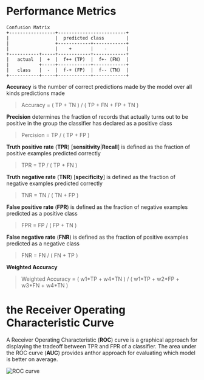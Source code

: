 # Performance Metrics

    Confusion Matrix  
    +-----------------+-------------------------+  
    |                 |  predicted class        |  
    |                 +------------+------------+  
    |                 |    +       |    -       |  
    +-----------+-----+------------+------------+  
    |   actual  |  +  |  f++ (TP)  |  f+- (FN)  |  
    |           +-----+------------+------------+  
    |   class   |  -  |  f-+ (FP)  |  f-- (TN)  |  
    +-----------+-----+------------+------------+  

**Accuracy** is the number of correct predictions made by the model over all kinds predictions made

> Accuracy = ( TP + TN ) / ( TP + FN + FP + TN )

**Precision** determines the fraction of records that actually turns out to be positive in the group the classifier has declared as a positive class

> Percision = TP / ( TP + FP )

**Truth positive rate** (**TPR**) [**sensitivity**|**Recall**] is defined as the fraction of positive examples predicted correctly

> TPR = TP / ( TP + FN )

**Truth negative rate** (**TNR**) [**specificity**] is defined as the fraction of negative examples predicted correctly

> TNR = TN / ( TN + FP )

**False positive rate** (**FPR**) is defined as the fraction of negative examples predicted as a positive class

> FPR = FP / ( FP + TN )

**False negative rate** (**FNR**) is defined as the fraction of positive examples predicted as a negative class

> FNR = FN / ( FN + TP )

**Weighted Accuracy**

> Weighted Accuracy = ( w1\*TP + w4\*TN ) / ( w1\*TP + w2\*FP + w3\*FN + w4\*TN )

# the Receiver Operating Characteristic Curve

A Receiver Operating Characteristic (**ROC**) curve is a graphical approach for displaying the tradeoff between TPR and FPR of a classifier.
The area under the ROC curve (**AUC**) provides anthor approach for evaluating which model is better on average.

![ROC curve](https://upload.wikimedia.org/wikipedia/commons/6/6b/Roccurves.png)

